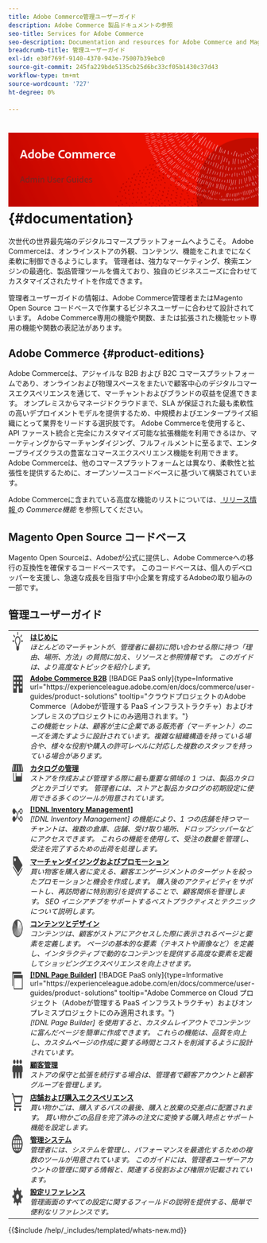 ```yaml
---
title: Adobe Commerce管理ユーザーガイド
description: Adobe Commerce 製品ドキュメントの参照
seo-title: Services for Adobe Commerce
seo-description: Documentation and resources for Adobe Commerce and Magento Open Source users working in the Admin.
breadcrumb-title: 管理ユーザーガイド
exl-id: e30f769f-9140-4370-943e-75007b39ebc0
source-git-commit: 245fa229bde5135cb25d6bc33cf05b1430c37d43
workflow-type: tm+mt
source-wordcount: '727'
ht-degree: 0%

---
```


# <!-- use banner as heading -->![ 管理ドキュメント ](./assets/banner-user-home.png) {#documentation}

次世代の世界最先端のデジタルコマースプラットフォームへようこそ。 Adobe Commerceは、オンラインストアの外観、コンテンツ、機能をこれまでになく柔軟に制御できるようにします。 管理者は、強力なマーケティング、検索エンジンの最適化、製品管理ツールを備えており、独自のビジネスニーズに合わせてカスタマイズされたサイトを作成できます。

管理者ユーザーガイドの情報は、Adobe Commerce管理者またはMagento Open Source コードベースで作業するビジネスユーザーに合わせて設計されています。 Adobe Commerce専用の機能や関数、または拡張された機能セット専用の機能や関数の表記法があります。

## Adobe Commerce {#product-editions}

Adobe Commerceは、アジャイルな B2B および B2C コマースプラットフォームであり、オンラインおよび物理スペースをまたいで顧客中心のデジタルコマースエクスペリエンスを通じて、マーチャントおよびブランドの収益を促進できます。 オンプレミスからマネージドクラウドまで、SLA が保証された最も柔軟性の高いデプロイメントモデルを提供するため、中規模およびエンタープライズ組織にとって業界をリードする選択肢です。 Adobe Commerceを使用すると、API ファースト統合と完全にカスタマイズ可能な拡張機能を利用できるほか、マーケティングからマーチャンダイジング、フルフィルメントに至るまで、エンタープライズクラスの豊富なコマースエクスペリエンス機能を利用できます。 Adobe Commerceは、他のコマースプラットフォームとは異なり、柔軟性と拡張性を提供するために、オープンソースコードベースに基づいて構築されています。

Adobe Commerceに含まれている高度な機能のリストについては、[ リリース情報 ](https://experienceleague.adobe.com/docs/commerce-operations/release/features.html?lang=en) の _Commerce機能_ を参照してください。

## Magento Open Source コードベース

Magento Open Sourceは、Adobeが公式に提供し、Adobe Commerceへの移行の互換性を確保するコードベースです。 このコードベースは、個人のデベロッパーを支援し、急速な成長を目指す中小企業を育成するAdobeの取り組みの一部です。

## 管理ユーザーガイド

<table>
<tr>
   <td valign="top" width="60px">
       <img alt="はじめに" src="./assets/icon-lightbulb.svg" width="40" height="40" /></td>
   <td valign="top">
   <a href="https://experienceleague.adobe.com/docs/commerce-admin/start/guide-overview.html"><strong> はじめに </strong></a>
    <div>
    <em> ほとんどのマーチャントが、管理者に最初に問い合わせる際に持つ「理由、場所、方法」の質問に加え、リソースと参照情報です。 このガイドは、より高度なトピックを紹介します。</em>
    <br> </div>
  </td>
  </tr>
<tr>
  <td valign="top">
      <img alt="Adobe Commerce B2B" src="./assets/icon-building.svg" width="40" height="40"/></td>
   <td valign="top"><a href="https://experienceleague.adobe.com/docs/commerce-admin/b2b/guide-overview.html"><strong>Adobe Commerce B2B</strong></a> [!BADGE PaaS only]{type=Informative url="https://experienceleague.adobe.com/en/docs/commerce/user-guides/product-solutions" tooltip="クラウドプロジェクトのAdobe Commerce（Adobeが管理する PaaS インフラストラクチャ）およびオンプレミスのプロジェクトにのみ適用されます。"}
    <div><em> この機能セットは、顧客が主に企業である販売者（マーチャント）のニーズを満たすように設計されています。複雑な組織構造を持っている場合や、様々な役割や購入の許可レベルに対応した複数のスタッフを持っている場合があります。</em>
    <br></div>
  </td>
</tr>
<tr>
  <td valign="top">
    <img alt="カタログ管理" src="./assets/icon-shop.svg" width="40" height="40"/></td>
   <td valign="top"><a href="https://experienceleague.adobe.com/docs/commerce-admin/catalog/guide-overview.html"><strong> カタログの管理 </strong></a>
    <div><em> ストアを作成および管理する際に最も重要な領域の 1 つは、製品カタログとカテゴリです。 管理者には、ストアと製品カタログの初期設定に使用できる多くのツールが用意されています。</em>
    <br></div>
  </td>
    </tr>
<tr>
    <td valign="top">
       <img alt="Inventory management" src="./assets/icon-transfer.svg" width="40" height="40"/></td>
   <td valign="top"><a href="https://experienceleague.adobe.com/docs/commerce-admin/inventory/guide-overview.html"> <strong>[!DNL Inventory Management]</strong></a>
    <div><em>[!DNL Inventory Management] の機能により、1 つの店舗を持つマーチャントは、複数の倉庫、店舗、受け取り場所、ドロップシッパーなどにアクセスできます。 これらの機能を使用して、受注の数量を管理し、受注を完了するための出荷を処理します。</em></div>
  </td>
</tr>
<tr>
    <td valign="top">
       <img alt="マーチャンダイジングとプロモーション" src="./assets/icon-labels.svg" width="40" height="40"/></td>
   <td valign="top"><a href="https://experienceleague.adobe.com/docs/commerce-admin/marketing/guide-overview.html"><strong> マーチャンダイジングおよびプロモーション </strong></a>
    <div><em> 買い物客を購入者に変える、顧客エンゲージメントのターゲットを絞ったプロモーションと機会を作成します。 購入後のアクティビティをサポートし、再訪問者に特別割引を提供することで、顧客関係を管理します。 SEO イニシアチブをサポートするベストプラクティスとテクニックについて説明します。</em></div>
  </td>
</tr>
<tr>
    <td valign="top">
       <img alt="コンテンツとデザイン" src="./assets/icon-color-wheel.svg" width="40" height="40"/></td>
   <td valign="top"><a href="https://experienceleague.adobe.com/docs/commerce-admin/content-design/guide-overview.html"> <strong> コンテンツとデザイン </strong></a>
    <div><em> コンテンツは、顧客がストアにアクセスした際に表示されるページと要素を定義します。 ページの基本的な要素（テキストや画像など）を定義し、インタラクティブで動的なコンテンツを提供する高度な要素を定義してショッピングエクスペリエンスを向上させます。</em></div>
  </td>
</tr>
<tr>
    <td valign="top">
       <img alt="ページビルダー" src="./assets/icon-web-pages.svg" width="40" height="40"/></td>
   <td valign="top"><a href="https://experienceleague.adobe.com/docs/commerce-admin/page-builder/guide-overview.html"> <strong>[!DNL Page Builder]</strong></a> [!BADGE PaaS only]{type=Informative url="https://experienceleague.adobe.com/en/docs/commerce/user-guides/product-solutions" tooltip="Adobe Commerce on Cloud プロジェクト（Adobeが管理する PaaS インフラストラクチャ）およびオンプレミスプロジェクトにのみ適用されます。"}
    <div><em>[!DNL Page Builder] を使用すると、カスタムレイアウトでコンテンツに富んだページを簡単に作成できます。 これらの機能は、品質を向上し、カスタムページの作成に要する時間とコストを削減するように設計されています。</em></div>
  </td>
</tr>
<tr>
    <td valign="top">
       <img alt="顧客管理" src="./assets/icon-demographic.svg" width="40" height="40"/></td>
   <td valign="top"><a href="https://experienceleague.adobe.com/docs/commerce-admin/customers/guide-overview.html"> <strong> 顧客管理 </strong></a>
    <div><em> ストアの保守と拡張を続行する場合は、管理者で顧客アカウントと顧客グループを管理します。</em></div>
  </td>
</tr>
<tr>
    <td valign="top">
       <img alt="店舗と購入エクスペリエンス" src="./assets/icon-shopping-cart.svg" width="40" height="40"/></td>
   <td valign="top"><a href="https://experienceleague.adobe.com/docs/commerce-admin/stores-sales/guide-overview.html"> <strong> 店舗および購入エクスペリエンス </strong></a>
    <div><em> 買い物かごは、購入するパスの最後、購入と放棄の交差点に配置されます。 買い物かごの品目を完了済みの注文に変換する購入時点とサポート機能を設定します。</em></div>
  </td>
</tr>
<tr>
    <td valign="top">
       <img alt="管理システム" src="./assets/icon-globe-grid.svg" width="40" height="40"/></td>
   <td valign="top"><a href="https://experienceleague.adobe.com/docs/commerce-admin/systems/guide-overview.html"> <strong> 管理システム </strong></a>
    <div><em> 管理者には、システムを管理し、パフォーマンスを最適化するための複数のツールが用意されています。 このガイドには、管理者ユーザーアカウントの管理に関する情報と、関連する役割および権限が記載されています。</em></div>
  </td>
</tr>
<tr>
    <td valign="top">
       <img alt="設定リファレンス" src="./assets/icon-settings.svg" width="40" height="40"/></td>
   <td valign="top"><a href="https://experienceleague.adobe.com/docs/commerce-admin/config/guide-overview.html"> <strong> 設定リファレンス </strong></a>
    <div><em> 管理画面のすべての設定に関するフィールドの説明を提供する、簡単で便利なリファレンスです。</em></div>
  </td>
</tr>
</table>

{{$include /help/_includes/templated/whats-new.md}}

<!-- Last updated from includes: 2025-09-26 20:21:59 -->

